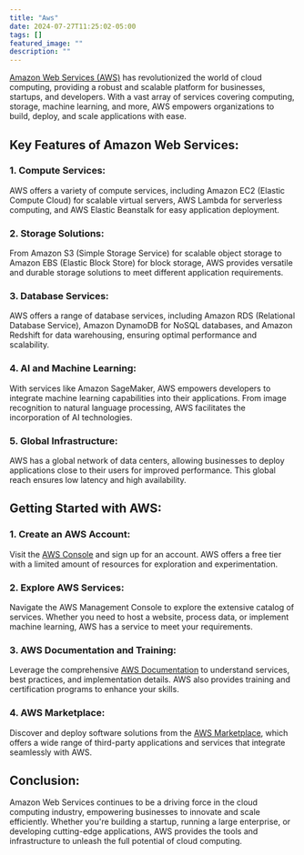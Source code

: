 ```yaml
---
title: "Aws"
date: 2024-07-27T11:25:02-05:00
tags: []
featured_image: ""
description: ""
---
```


[Amazon Web Services (AWS)](https://aws.amazon.com/) has revolutionized the world of cloud computing, providing a robust and scalable platform for businesses, startups, and developers. With a vast array of services covering computing, storage, machine learning, and more, AWS empowers organizations to build, deploy, and scale applications with ease.

## Key Features of Amazon Web Services:

### 1. **Compute Services:**
AWS offers a variety of compute services, including Amazon EC2 (Elastic Compute Cloud) for scalable virtual servers, AWS Lambda for serverless computing, and AWS Elastic Beanstalk for easy application deployment.

### 2. **Storage Solutions:**
From Amazon S3 (Simple Storage Service) for scalable object storage to Amazon EBS (Elastic Block Store) for block storage, AWS provides versatile and durable storage solutions to meet different application requirements.

### 3. **Database Services:**
AWS offers a range of database services, including Amazon RDS (Relational Database Service), Amazon DynamoDB for NoSQL databases, and Amazon Redshift for data warehousing, ensuring optimal performance and scalability.

### 4. **AI and Machine Learning:**
With services like Amazon SageMaker, AWS empowers developers to integrate machine learning capabilities into their applications. From image recognition to natural language processing, AWS facilitates the incorporation of AI technologies.

### 5. **Global Infrastructure:**
AWS has a global network of data centers, allowing businesses to deploy applications close to their users for improved performance. This global reach ensures low latency and high availability.

## Getting Started with AWS:

### 1. **Create an AWS Account:**
Visit the [AWS Console](https://aws.amazon.com/console/) and sign up for an account. AWS offers a free tier with a limited amount of resources for exploration and experimentation.

### 2. **Explore AWS Services:**
Navigate the AWS Management Console to explore the extensive catalog of services. Whether you need to host a website, process data, or implement machine learning, AWS has a service to meet your requirements.

### 3. **AWS Documentation and Training:**
Leverage the comprehensive [AWS Documentation](https://docs.aws.amazon.com/) to understand services, best practices, and implementation details. AWS also provides training and certification programs to enhance your skills.

### 4. **AWS Marketplace:**
Discover and deploy software solutions from the [AWS Marketplace](https://aws.amazon.com/marketplace/), which offers a wide range of third-party applications and services that integrate seamlessly with AWS.

## Conclusion:

Amazon Web Services continues to be a driving force in the cloud computing industry, empowering businesses to innovate and scale efficiently. Whether you're building a startup, running a large enterprise, or developing cutting-edge applications, AWS provides the tools and infrastructure to unleash the full potential of cloud computing.
